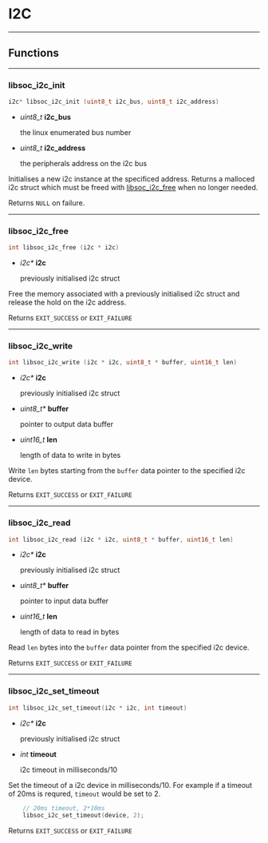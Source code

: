 # I2C
---
## Functions
---
### libsoc_i2c_init

```c
i2c* libsoc_i2c_init (uint8_t i2c_bus, uint8_t i2c_address)
```

- *uint8_t* **i2c_bus**

	the linux enumerated bus number

- *uint8_t* **i2c_address**

	the peripherals address on the i2c bus

Initialises a new i2c instance at the specificed address. Returns a
malloced i2c struct which must be freed with
[libsoc_i2c_free](#libsoc_i2c_free) when no longer needed.

Returns `NULL` on failure.

---

### libsoc_i2c_free

```c
int libsoc_i2c_free (i2c * i2c)
```

- *i2c\** **i2c**

	previously initialised i2c struct

Free the memory associated with a previously initialised i2c struct and release
the hold on the i2c address.

Returns `EXIT_SUCCESS` or `EXIT_FAILURE`

---

### libsoc_i2c_write

```c
int libsoc_i2c_write (i2c * i2c, uint8_t * buffer, uint16_t len)
```

- *i2c\** **i2c**

	previously initialised i2c struct

- *uint8_t\** **buffer**

	pointer to output data buffer

- *uint16_t* **len**

	length of data to write in bytes

Write `len` bytes starting from the `buffer` data pointer to the specified
i2c device.


Returns `EXIT_SUCCESS` or `EXIT_FAILURE`

---

### libsoc_i2c_read

```c
int libsoc_i2c_read (i2c * i2c, uint8_t * buffer, uint16_t len)
```

- *i2c\** **i2c**

	previously initialised i2c struct

- *uint8_t\** **buffer**

	pointer to input data buffer

- *uint16_t* **len**

	length of data to read in bytes

Read `len` bytes into the `buffer` data pointer from the specified
i2c device.

Returns `EXIT_SUCCESS` or `EXIT_FAILURE`

---

### libsoc_i2c_set_timeout

```c
int libsoc_i2c_set_timeout(i2c * i2c, int timeout)
```

- *i2c\** **i2c**

	previously initialised i2c struct

- *int* **timeout**

	i2c timeout in milliseconds/10

Set the timeout of a i2c device in milliseconds/10. For example if a timeout of
20ms is requred, `timeout` would be set to 2.

```c
	// 20ms timeout, 2*10ms
	libsoc_i2c_set_timeout(device, 2);
```

Returns `EXIT_SUCCESS` or `EXIT_FAILURE`

